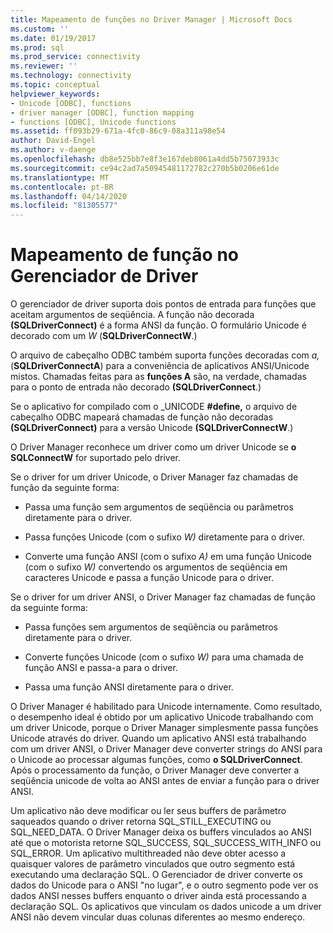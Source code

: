 ```yaml
---
title: Mapeamento de funções no Driver Manager | Microsoft Docs
ms.custom: ''
ms.date: 01/19/2017
ms.prod: sql
ms.prod_service: connectivity
ms.reviewer: ''
ms.technology: connectivity
ms.topic: conceptual
helpviewer_keywords:
- Unicode [ODBC], functions
- driver manager [ODBC], function mapping
- functions [ODBC], Unicode functions
ms.assetid: ff093b29-671a-4fc0-86c9-08a311a98e54
author: David-Engel
ms.author: v-daenge
ms.openlocfilehash: db8e525bb7e8f3e167deb8061a4dd5b75073933c
ms.sourcegitcommit: ce94c2ad7a50945481172782c270b5b0206e61de
ms.translationtype: MT
ms.contentlocale: pt-BR
ms.lasthandoff: 04/14/2020
ms.locfileid: "81305577"
---
```

# <a name="function-mapping-in-the-driver-manager"></a>Mapeamento de função no Gerenciador de Driver
O gerenciador de driver suporta dois pontos de entrada para funções que aceitam argumentos de seqüência. A função não decorada **(SQLDriverConnect)** é a forma ANSI da função. O formulário Unicode é decorado com um *W* (**SQLDriverConnectW**.)  
  
 O arquivo de cabeçalho ODBC também suporta funções decoradas com *a,* (**SQLDriverConnectA**) para a conveniência de aplicativos ANSI/Unicode mistos. Chamadas feitas para as **funções A** são, na verdade, chamadas para o ponto de entrada não decorado **(SQLDriverConnect**.)  
  
 Se o aplicativo for compilado com o _UNICODE **#define,** o arquivo de cabeçalho ODBC mapeará chamadas de função não decoradas **(SQLDriverConnect)** para a versão Unicode **(SQLDriverConnectW**.)  
  
 O Driver Manager reconhece um driver como um driver Unicode se **o SQLConnectW** for suportado pelo driver.  
  
 Se o driver for um driver Unicode, o Driver Manager faz chamadas de função da seguinte forma:  
  
-   Passa uma função sem argumentos de seqüência ou parâmetros diretamente para o driver.  
  
-   Passa funções Unicode (com o sufixo *W)* diretamente para o driver.  
  
-   Converte uma função ANSI (com o sufixo *A)* em uma função Unicode (com o sufixo *W)* convertendo os argumentos de seqüência em caracteres Unicode e passa a função Unicode para o driver.  
  
 Se o driver for um driver ANSI, o Driver Manager faz chamadas de função da seguinte forma:  
  
-   Passa funções sem argumentos de seqüência ou parâmetros diretamente para o driver.  
  
-   Converte funções Unicode (com o sufixo *W)* para uma chamada de função ANSI e passa-a para o driver.  
  
-   Passa uma função ANSI diretamente para o driver.  
  
 O Driver Manager é habilitado para Unicode internamente. Como resultado, o desempenho ideal é obtido por um aplicativo Unicode trabalhando com um driver Unicode, porque o Driver Manager simplesmente passa funções Unicode através do driver. Quando um aplicativo ANSI está trabalhando com um driver ANSI, o Driver Manager deve converter strings do ANSI para o Unicode ao processar algumas funções, como **o SQLDriverConnect**. Após o processamento da função, o Driver Manager deve converter a seqüência unicode de volta ao ANSI antes de enviar a função para o driver ANSI.  
  
 Um aplicativo não deve modificar ou ler seus buffers de parâmetro saqueados quando o driver retorna SQL_STILL_EXECUTING ou SQL_NEED_DATA. O Driver Manager deixa os buffers vinculados ao ANSI até que o motorista retorne SQL_SUCCESS, SQL_SUCCESS_WITH_INFO ou SQL_ERROR. Um aplicativo multithreaded não deve obter acesso a quaisquer valores de parâmetro vinculados que outro segmento está executando uma declaração SQL. O Gerenciador de driver converte os dados do Unicode para o ANSI "no lugar", e o outro segmento pode ver os dados ANSI nesses buffers enquanto o driver ainda está processando a declaração SQL. Os aplicativos que vinculam os dados unicode a um driver ANSI não devem vincular duas colunas diferentes ao mesmo endereço.
